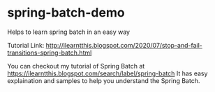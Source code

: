 # spring-batch-demo
Helps to learn spring batch in an easy way

Tutorial Link: http://ilearntthis.blogspot.com/2020/07/stop-and-fail-transitions-spring-batch.html


You can checkout my tutorial of Spring Batch at https://ilearntthis.blogspot.com/search/label/spring-batch 
It has easy explaination and samples to help you understand the Spring Batch.
